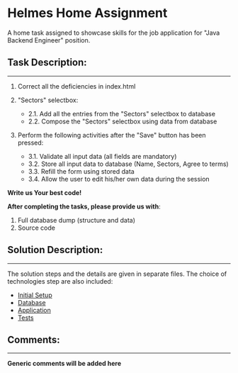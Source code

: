 # Helmes Home Assignment

A home task assigned to showcase skills for the job application for "Java Backend Engineer" position.

## Task Description:

---

1. Correct all the deficiencies in index.html

2. "Sectors" selectbox:
   - 2.1. Add all the entries from the "Sectors" selectbox to database
   - 2.2. Compose the "Sectors" selectbox using data from database

3. Perform the following activities after the "Save" button has been pressed:
   - 3.1. Validate all input data (all fields are mandatory)
   - 3.2. Store all input data to database (Name, Sectors, Agree to terms)
   - 3.3. Refill the form using stored data
   - 3.4. Allow the user to edit his/her own data during the session

**Write us Your best code!**

**After completing the tasks, please provide us with**:

1. Full database dump (structure and data)
2. Source code

## Solution Description:

---

The solution steps and the details are given in separate files. The choice of technologies
step are also included:

- [Initial Setup](docs/Project-Setup.md)
- [Database](docs/db-setup.md)
- [Application](docs/logic-crud.md)
- [Tests](docs/tests.md)

## Comments:

---

**Generic comments will be added here**